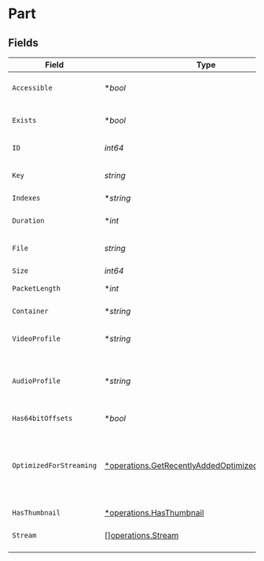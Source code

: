 # Part


## Fields

| Field                                                                                                                 | Type                                                                                                                  | Required                                                                                                              | Description                                                                                                           | Example                                                                                                               |
| --------------------------------------------------------------------------------------------------------------------- | --------------------------------------------------------------------------------------------------------------------- | --------------------------------------------------------------------------------------------------------------------- | --------------------------------------------------------------------------------------------------------------------- | --------------------------------------------------------------------------------------------------------------------- |
| `Accessible`                                                                                                          | **bool*                                                                                                               | :heavy_minus_sign:                                                                                                    | Indicates if the part is accessible.                                                                                  | true                                                                                                                  |
| `Exists`                                                                                                              | **bool*                                                                                                               | :heavy_minus_sign:                                                                                                    | Indicates if the part exists.                                                                                         | true                                                                                                                  |
| `ID`                                                                                                                  | *int64*                                                                                                               | :heavy_check_mark:                                                                                                    | Unique part identifier.                                                                                               | 418385                                                                                                                |
| `Key`                                                                                                                 | *string*                                                                                                              | :heavy_check_mark:                                                                                                    | Key to access this part.                                                                                              | /library/parts/418385/1735864239/file.mkv                                                                             |
| `Indexes`                                                                                                             | **string*                                                                                                             | :heavy_minus_sign:                                                                                                    | N/A                                                                                                                   | sd                                                                                                                    |
| `Duration`                                                                                                            | **int*                                                                                                                | :heavy_minus_sign:                                                                                                    | Duration of the part in milliseconds.                                                                                 | 9610350                                                                                                               |
| `File`                                                                                                                | *string*                                                                                                              | :heavy_check_mark:                                                                                                    | File path for the part.                                                                                               | /mnt/Movies_1/W/Wicked (2024).mkv                                                                                     |
| `Size`                                                                                                                | *int64*                                                                                                               | :heavy_check_mark:                                                                                                    | File size in bytes.                                                                                                   | 30649952104                                                                                                           |
| `PacketLength`                                                                                                        | **int*                                                                                                                | :heavy_minus_sign:                                                                                                    | N/A                                                                                                                   | 188                                                                                                                   |
| `Container`                                                                                                           | **string*                                                                                                             | :heavy_minus_sign:                                                                                                    | Container format of the part.                                                                                         | mkv                                                                                                                   |
| `VideoProfile`                                                                                                        | **string*                                                                                                             | :heavy_minus_sign:                                                                                                    | Video profile for the part.                                                                                           | main 10                                                                                                               |
| `AudioProfile`                                                                                                        | **string*                                                                                                             | :heavy_minus_sign:                                                                                                    | The audio profile used for the media (e.g., DTS, Dolby Digital, etc.).                                                | dts                                                                                                                   |
| `Has64bitOffsets`                                                                                                     | **bool*                                                                                                               | :heavy_minus_sign:                                                                                                    | N/A                                                                                                                   | false                                                                                                                 |
| `OptimizedForStreaming`                                                                                               | [*operations.GetRecentlyAddedOptimizedForStreaming](../../models/operations/getrecentlyaddedoptimizedforstreaming.md) | :heavy_minus_sign:                                                                                                    | Has this media been optimized for streaming. NOTE: This can be 0, 1, false or true                                    |                                                                                                                       |
| `HasThumbnail`                                                                                                        | [*operations.HasThumbnail](../../models/operations/hasthumbnail.md)                                                   | :heavy_minus_sign:                                                                                                    | N/A                                                                                                                   | 1                                                                                                                     |
| `Stream`                                                                                                              | [][operations.Stream](../../models/operations/stream.md)                                                              | :heavy_minus_sign:                                                                                                    | An array of streams for this part.                                                                                    |                                                                                                                       |